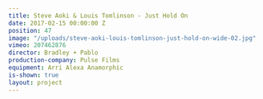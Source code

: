```yaml
---
title: Steve Aoki & Louis Tomlinson - Just Hold On
date: 2017-02-15 00:00:00 Z
position: 47
image: "/uploads/steve-aoki-louis-tomlinson-just-hold-on-wide-02.jpg"
vimeo: 207462876
director: Bradley + Pablo
production-company: Pulse Films
equipment: Arri Alexa Anamorphic
is-shown: true
layout: project
---
```


